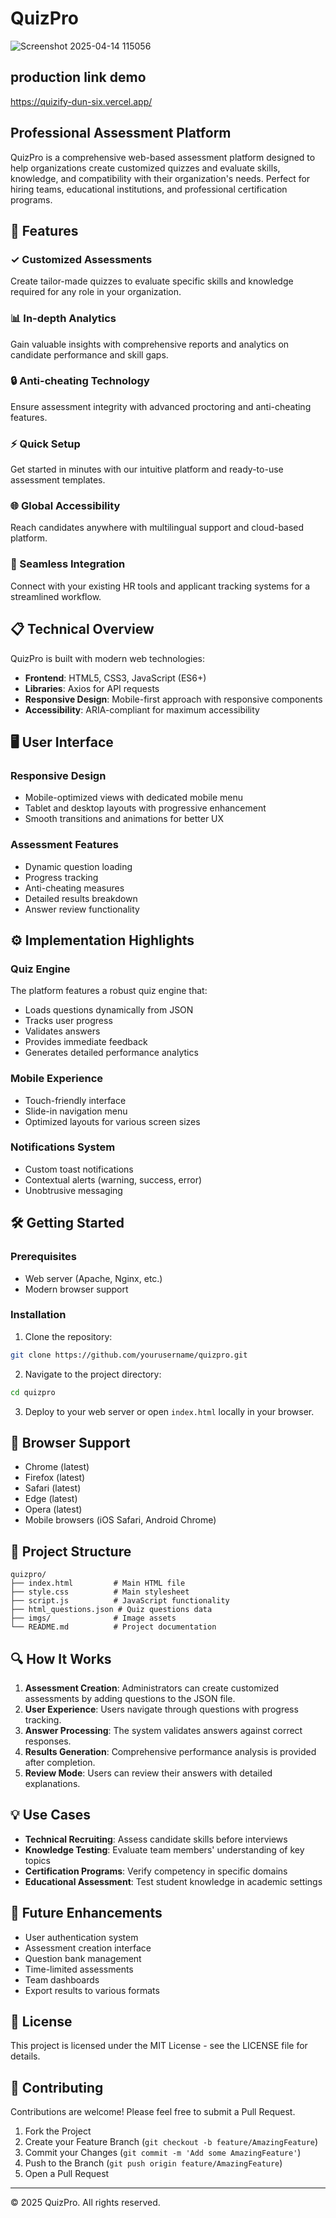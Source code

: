 # QuizPro

![Screenshot 2025-04-14 115056](https://github.com/user-attachments/assets/fcab35c3-8c0e-4cf3-876a-ebbee6e7a19f)


## production link demo

https://quizify-dun-six.vercel.app/

## Professional Assessment Platform

QuizPro is a comprehensive web-based assessment platform designed to help organizations create customized quizzes and evaluate skills, knowledge, and compatibility with their organization's needs. Perfect for hiring teams, educational institutions, and professional certification programs.

## 🚀 Features

### ✓ Customized Assessments
Create tailor-made quizzes to evaluate specific skills and knowledge required for any role in your organization.

### 📊 In-depth Analytics
Gain valuable insights with comprehensive reports and analytics on candidate performance and skill gaps.

### 🔒 Anti-cheating Technology
Ensure assessment integrity with advanced proctoring and anti-cheating features.

### ⚡ Quick Setup
Get started in minutes with our intuitive platform and ready-to-use assessment templates.

### 🌐 Global Accessibility
Reach candidates anywhere with multilingual support and cloud-based platform.

### 🔄 Seamless Integration
Connect with your existing HR tools and applicant tracking systems for a streamlined workflow.

## 📋 Technical Overview

QuizPro is built with modern web technologies:

- **Frontend**: HTML5, CSS3, JavaScript (ES6+)
- **Libraries**: Axios for API requests
- **Responsive Design**: Mobile-first approach with responsive components
- **Accessibility**: ARIA-compliant for maximum accessibility

## 🖥️ User Interface

### Responsive Design
- Mobile-optimized views with dedicated mobile menu
- Tablet and desktop layouts with progressive enhancement
- Smooth transitions and animations for better UX

### Assessment Features
- Dynamic question loading
- Progress tracking
- Anti-cheating measures
- Detailed results breakdown
- Answer review functionality

## ⚙️ Implementation Highlights

### Quiz Engine
The platform features a robust quiz engine that:
- Loads questions dynamically from JSON
- Tracks user progress
- Validates answers
- Provides immediate feedback
- Generates detailed performance analytics

### Mobile Experience
- Touch-friendly interface
- Slide-in navigation menu
- Optimized layouts for various screen sizes

### Notifications System
- Custom toast notifications
- Contextual alerts (warning, success, error)
- Unobtrusive messaging

## 🛠️ Getting Started

### Prerequisites
- Web server (Apache, Nginx, etc.)
- Modern browser support

### Installation

1. Clone the repository:
```bash
git clone https://github.com/yourusername/quizpro.git
```

2. Navigate to the project directory:
```bash
cd quizpro
```

3. Deploy to your web server or open `index.html` locally in your browser.

## 📱 Browser Support

- Chrome (latest)
- Firefox (latest)
- Safari (latest)
- Edge (latest)
- Opera (latest)
- Mobile browsers (iOS Safari, Android Chrome)

## 📁 Project Structure

```
quizpro/
├── index.html         # Main HTML file
├── style.css          # Main stylesheet
├── script.js          # JavaScript functionality
├── html_questions.json # Quiz questions data
├── imgs/              # Image assets
└── README.md          # Project documentation
```

## 🔍 How It Works

1. **Assessment Creation**: Administrators can create customized assessments by adding questions to the JSON file.
2. **User Experience**: Users navigate through questions with progress tracking.
3. **Answer Processing**: The system validates answers against correct responses.
4. **Results Generation**: Comprehensive performance analysis is provided after completion.
5. **Review Mode**: Users can review their answers with detailed explanations.

## 💡 Use Cases

- **Technical Recruiting**: Assess candidate skills before interviews
- **Knowledge Testing**: Evaluate team members' understanding of key topics
- **Certification Programs**: Verify competency in specific domains
- **Educational Assessment**: Test student knowledge in academic settings

## 🔮 Future Enhancements

- User authentication system
- Assessment creation interface
- Question bank management
- Time-limited assessments
- Team dashboards
- Export results to various formats

## 📄 License

This project is licensed under the MIT License - see the LICENSE file for details.

## 🤝 Contributing

Contributions are welcome! Please feel free to submit a Pull Request.

1. Fork the Project
2. Create your Feature Branch (`git checkout -b feature/AmazingFeature`)
3. Commit your Changes (`git commit -m 'Add some AmazingFeature'`)
4. Push to the Branch (`git push origin feature/AmazingFeature`)
5. Open a Pull Request



---

© 2025 QuizPro. All rights reserved.
